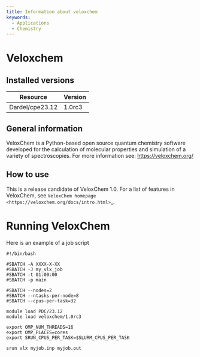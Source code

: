 ```yaml
---
title: Information about veloxchem
keywords:
  - Applications
  - Chemistry
---
```

# Veloxchem

## Installed versions

| Resource | Version |
|---|---|
| Dardel/cpe23.12 | 1.0rc3 |

## General information

VeloxChem is a Python-based open source quantum chemistry software developed
for the calculation of molecular properties and simulation of a variety of
spectroscopies.
For more information see: https://veloxchem.org/

## How to use

This is a release candidate of VeloxChem 1.0.
For a list of features in VeloxChem, see
`VeloxChem homepage <https://veloxchem.org/docs/intro.html>`_.

# Running VeloxChem
Here is an example of a job script
```
#!/bin/bash

#SBATCH -A XXXX-X-XX
#SBATCH -J my_vlx_job
#SBATCH -t 01:00:00
#SBATCH -p main

#SBATCH --nodes=2
#SBATCH --ntasks-per-node=8
#SBATCH --cpus-per-task=32

module load PDC/23.12
module load veloxchem/1.0rc3

export OMP_NUM_THREADS=16
export OMP_PLACES=cores
export SRUN_CPUS_PER_TASK=$SLURM_CPUS_PER_TASK

srun vlx myjob.inp myjob.out
```

